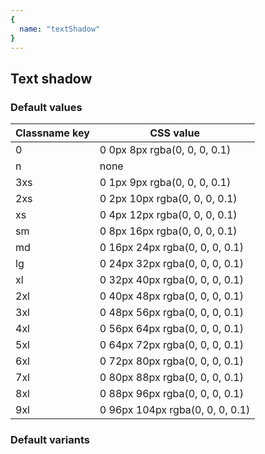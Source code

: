 ```yaml
---
{
  name: "textShadow"
}
---
```


## Text shadow

### Default values
<!-- defaults.values.start -->
|Classname key|CSS value                      |
|-------------|-------------------------------|
|0            |0 0px 8px rgba(0, 0, 0, 0.1)   |
|n            |none                           |
|3xs          |0 1px 9px rgba(0, 0, 0, 0.1)   |
|2xs          |0 2px 10px rgba(0, 0, 0, 0.1)  |
|xs           |0 4px 12px rgba(0, 0, 0, 0.1)  |
|sm           |0 8px 16px rgba(0, 0, 0, 0.1)  |
|md           |0 16px 24px rgba(0, 0, 0, 0.1) |
|lg           |0 24px 32px rgba(0, 0, 0, 0.1) |
|xl           |0 32px 40px rgba(0, 0, 0, 0.1) |
|2xl          |0 40px 48px rgba(0, 0, 0, 0.1) |
|3xl          |0 48px 56px rgba(0, 0, 0, 0.1) |
|4xl          |0 56px 64px rgba(0, 0, 0, 0.1) |
|5xl          |0 64px 72px rgba(0, 0, 0, 0.1) |
|6xl          |0 72px 80px rgba(0, 0, 0, 0.1) |
|7xl          |0 80px 88px rgba(0, 0, 0, 0.1) |
|8xl          |0 88px 96px rgba(0, 0, 0, 0.1) |
|9xl          |0 96px 104px rgba(0, 0, 0, 0.1)|

<!-- defaults.values.end -->


### Default variants
<!-- defaults.variants.start -->

<!-- defaults.variants.end -->
